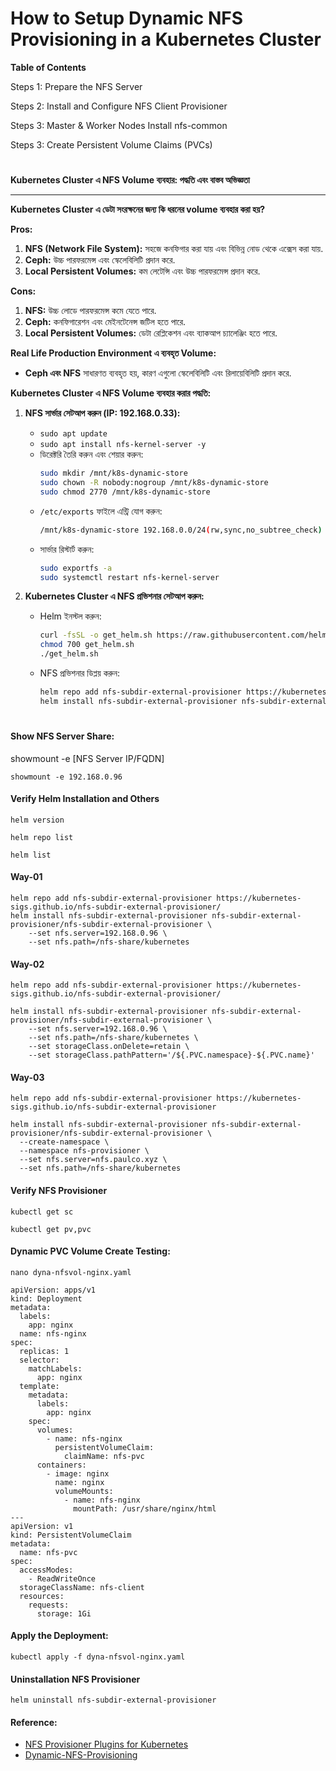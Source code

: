 # How to Setup Dynamic NFS Provisioning in a Kubernetes Cluster

**Table of Contents**

Steps 1: Prepare the NFS Server

Steps 2: Install and Configure NFS Client Provisioner

Steps 3: Master & Worker Nodes Install nfs-common

Steps 3: Create Persistent Volume Claims (PVCs)

#

**Kubernetes Cluster এ NFS Volume ব্যবহার: পদ্ধতি এবং বাস্তব অভিজ্ঞতা**

---

**Kubernetes Cluster এ ডেটা সংরক্ষনের জন্য কি ধরনের volume ব্যবহার করা হয়?**

**Pros:**
1. **NFS (Network File System):** সহজে কনফিগার করা যায় এবং বিভিন্ন নোড থেকে এক্সেস করা যায়.
2. **Ceph:** উচ্চ পারফরমেন্স এবং স্কেলেবিলিটি প্রদান করে.
3. **Local Persistent Volumes:** কম লেটেন্সি এবং উচ্চ পারফরমেন্স প্রদান করে.

**Cons:**
1. **NFS:** উচ্চ লোডে পারফরমেন্স কমে যেতে পারে.
2. **Ceph:** কনফিগারেশন এবং মেইনটেনেন্স জটিল হতে পারে.
3. **Local Persistent Volumes:** ডেটা রেপ্লিকেশন এবং ব্যাকআপ চ্যালেঞ্জিং হতে পারে.

**Real Life Production Environment এ ব্যবহৃত Volume:**
- **Ceph এবং NFS** সাধারণত ব্যবহৃত হয়, কারণ এগুলো স্কেলেবিলিটি এবং রিলায়েবিলিটি প্রদান করে.

**Kubernetes Cluster এ NFS Volume ব্যবহার করার পদ্ধতি:**

1. **NFS সার্ভার সেটআপ করুন (IP: 192.168.0.33):**
   - `sudo apt update`
   - `sudo apt install nfs-kernel-server -y`
   - ডিরেক্টরি তৈরি করুন এবং শেয়ার করুন:
     ```bash
     sudo mkdir /mnt/k8s-dynamic-store
     sudo chown -R nobody:nogroup /mnt/k8s-dynamic-store
     sudo chmod 2770 /mnt/k8s-dynamic-store
     ```
   - `/etc/exports` ফাইলে এন্ট্রি যোগ করুন:
     ```bash
     /mnt/k8s-dynamic-store 192.168.0.0/24(rw,sync,no_subtree_check)
     ```
   - সার্ভার রিস্টার্ট করুন:
     ```bash
     sudo exportfs -a
     sudo systemctl restart nfs-kernel-server
     ```

2. **Kubernetes Cluster এ NFS প্রভিশনার সেটআপ করুন:**
   - Helm ইনস্টল করুন:
     ```bash
     curl -fsSL -o get_helm.sh https://raw.githubusercontent.com/helm/helm/main/scripts/get-helm-3
     chmod 700 get_helm.sh
     ./get_helm.sh
     ```
   - NFS প্রভিশনার ডিপ্লয় করুন:
     ```bash
     helm repo add nfs-subdir-external-provisioner https://kubernetes-sigs.github.io/nfs-subdir-external-provisioner/
     helm install nfs-subdir-external-provisioner nfs-subdir-external-provisioner/nfs-subdir-external-provisioner --create-namespace -n nfs-provisioning --set nfs.server=192.168.0.33 --set nfs.path=/mnt/k8s-dynamic-store
     ```

#

#### Show NFS Server Share:
showmount -e [NFS Server IP/FQDN]

```
showmount -e 192.168.0.96
```
#### Verify Helm Installation and Others
```
helm version
```
```
helm repo list
```
```
helm list
```
#### Way-01
```
helm repo add nfs-subdir-external-provisioner https://kubernetes-sigs.github.io/nfs-subdir-external-provisioner/
helm install nfs-subdir-external-provisioner nfs-subdir-external-provisioner/nfs-subdir-external-provisioner \
    --set nfs.server=192.168.0.96 \
    --set nfs.path=/nfs-share/kubernetes
```
#### Way-02
```
helm repo add nfs-subdir-external-provisioner https://kubernetes-sigs.github.io/nfs-subdir-external-provisioner/

helm install nfs-subdir-external-provisioner nfs-subdir-external-provisioner/nfs-subdir-external-provisioner \
    --set nfs.server=192.168.0.96 \
    --set nfs.path=/nfs-share/kubernetes \
    --set storageClass.onDelete=retain \
    --set storageClass.pathPattern='/${.PVC.namespace}-${.PVC.name}' 
```
#### Way-03
```
helm repo add nfs-subdir-external-provisioner https://kubernetes-sigs.github.io/nfs-subdir-external-provisioner

helm install nfs-subdir-external-provisioner nfs-subdir-external-provisioner/nfs-subdir-external-provisioner \
  --create-namespace \
  --namespace nfs-provisioner \
  --set nfs.server=nfs.paulco.xyz \
  --set nfs.path=/nfs-share/kubernetes
```
#### Verify NFS Provisioner
```
kubectl get sc
```
```
kubectl get pv,pvc
```
#### Dynamic PVC Volume Create Testing:
```
nano dyna-nfsvol-nginx.yaml
```
```
apiVersion: apps/v1
kind: Deployment
metadata:
  labels:
    app: nginx
  name: nfs-nginx
spec:
  replicas: 1
  selector:
    matchLabels:
      app: nginx
  template:
    metadata:
      labels:
        app: nginx
    spec:
      volumes:
        - name: nfs-nginx
          persistentVolumeClaim:
            claimName: nfs-pvc
      containers:
        - image: nginx
          name: nginx
          volumeMounts:
            - name: nfs-nginx
              mountPath: /usr/share/nginx/html
---
apiVersion: v1
kind: PersistentVolumeClaim
metadata:
  name: nfs-pvc
spec:
  accessModes:
    - ReadWriteOnce
  storageClassName: nfs-client
  resources:
    requests:
      storage: 1Gi
```
#### Apply the Deployment:
```
kubectl apply -f dyna-nfsvol-nginx.yaml
```
#### Uninstallation NFS Provisioner
```
helm uninstall nfs-subdir-external-provisioner
```


#### Reference:
- [NFS Provisioner Plugins for Kubernetes](https://github.com/kubernetes-sigs/nfs-subdir-external-provisioner.git)
- [Dynamic-NFS-Provisioning](https://hbayraktar.medium.com/how-to-setup-dynamic-nfs-provisioning-in-a-kubernetes-cluster-cbf433b7de29)
